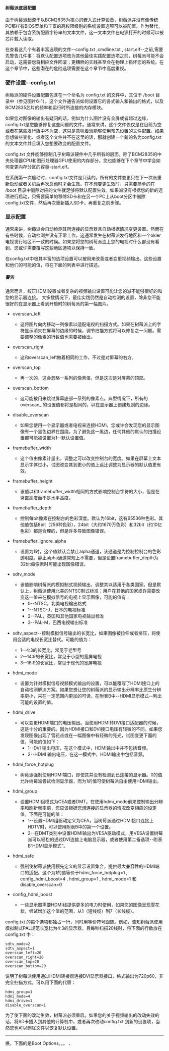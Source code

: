 #### 树莓派底层配置

由于树莓派起源于以BCM2835为核心的嵌入式计算设备，树莓派并没有像传统PC那样有BIOS菜单和丰富的高权限级别的系统设置选项可以被配置。作为替代，其依赖于包含系统配置字符串的文本文件，这一文本文件在电源打开的时候可以被芯片载入读取。

在查看这几个有着丰富选项的文件--config.txt ,cmdline.txt , start.elf--之前,需要先警告几件事：将默认配置选项改为其他最佳实践配置选项之前，树莓派可能不会启动，这需要您将相应文件回滚；更糟糕的实践甚至会在物理上损坏您的系统。在这个章节中，这些潜在的危险选项需要在这个章节中高度重视。

### 硬件设置--config.txt

树莓派的硬件设置配置包含在一个命名为 config.txt 的文件中，其位于 /boot 目录中（参见图片6-1）。这个文件通告派如何设置它的各式输入和输出的格式，以及BCM2835芯片的频率和运行时所连接的内存模块。

如果您对图像的输出有疑问的话，例如为什么图片没有全屏或者越过边缘，config.txt是您能够修复这些问题的文件。通常来讲，这个文件仅仅是在目前为空或者在某些发行版中不为空，这只是意味着派能够使用预先设置的文件配置。如果您想做些变化、或者这个文件并不在这里的话，那就创建一个新的名为config.txt的文本文件并且填入您想要改变的配置文件。

config.txt 文件能够控制几乎树莓派硬件中几乎所有的层面，除了BCM2835的中央处理器CPU和图形处理器GPU使用的内存部分。您也能够在下个章节中学会如何变更内存分区的容量-start.elf。

在系统第一次启动时，config.txt文件是只读的。所有的文件变更只在下一次派重新启动或者关机后再次启动时才会生效。在不想变更生效时，只需要简单的在 /boot 目录中删除对应的文件就足够将默认配置生效。如果派没有根据您的新的选项进行启动，只需要简单的移除SD卡和在另一个PC上从boot分区中删除config.txt文件，然后再次重新插入SD卡，再重复之前步骤。


### 显示配置

通常来讲，树莓派会自动检测其所连接的显示器且自动根据情况变更设置。然而在有些时候，自动检测并没有正常工作。这通常发生在树莓派发行地区和一个okler电视发行地区不一致的时候。如果您将您的树莓派连上您的电视时什么都没有看到，您或许需要覆写这些地区选项以保持一致。

在config.txt中极其丰富的选项设置可以被用来改善或者变更视频输出。这些设置和他们的可能的值，将在下面的列表中进行描述。

##### 警告

通常而言，校正HDMI设置或者复杂的视频输出设置可能让您的派不能够很好的和您的显示器连接。
大多数情况下，最佳实践仍然是自动检测的设置，除非您不能很好的在显示器上看到开启时的树莓派的第一幅图片。

+ overscan_left
    + 这将图片向内移动一列像素以适配电视的扫描方式。如果在树莓派上的字符显示消失在屏幕的边缘的时候，调节扫描方式将可以修复之一问题。需要调整的像素的行数值也需要被给出。

+ overscan_right
    + 这和overscan_left做着相同的工作，不过是对屏幕的右方。
+ overscan_top
    + 再一次的，这会忽略一系列的像素值，但是这次是对屏幕的顶部。
+ overscan_bottom
    + 这可能被用来跳过屏幕底部一系列的像素点。典型情况下，所有的overscan_ 的设置值都将是相同的，以在显示器上创建规则的边缘。
+ disable_overscan
    + 如果您使用一个显示器或者电视来连接HDMI，您或许会发现您的显示图像有一个黑色边界在围绕。为了避免这一黑边，任何其他的默认的扫描设置都可能被设置为1--默认设置值。
+ framebuffer_width
    + 这个值由像素计量出，调整之可以改变控制台的宽度。如果在屏幕上文本显示字体过小，试图改变其到更小的值上远比调整为显示器的默认值更有效。
+ framebuffer_height
    + 该值以和framebuffer_width相同的方式影响控制台字符的大小，但是在竖直高度而不是水平高度。
+ framebuffer_depth
    + 控制每bit像素在控制台的色彩深度。默认为16bit，这有65536种色彩。其他值包括8bit（256种色彩），24bit（大约1670万色彩）和32bit（约10亿色彩）都是合理的，但是许多导致图像错误。
+ framebuffer_ignore_alpha
    + 设置为1时，这个值默认会禁止alpha通道，该通道是为控制控制台的色彩透明度。静止alpha通道常规上不需要，但是设置framebuffer_depth为32bit每像素时可能出现图像错误。
+ sdtv_mode
    + 该值影响树莓派的模拟制式视频输出，调整其以适用于各类国家。但是默认上，树莓派使用北美的NTSC制式标准；用户在其他的国家或许需要改变这一值来在模拟信号的电视上显示图像，可能的值有：
        + 0--NTSC，北美电视输出格式
        + 1--NTSC-J，日本的电视标准        
        + 2--PAL，英国和其他国家电视输出标准
        + 3--PAL-M，巴西电视输出标准
+ sdtv_aspect--控制模拟信号输出的长宽比，如果图像被拉伸或者挤压，将使用合适的电视长宽比替代。可能的值为：
    + 1--4:3的长宽比，常见于老型号
    + 2--14:9的长宽比，常见于小型的宽屏电视
    + 3--16:9的长宽比，常见于现代的宽屏电视
+ hdmi_mode
    + 设置为针对模拟信号视频模式输出的设置，可以能覆写了HDMI接口上的自动检测解决方案。如果您想让您的树莓派的显示输出分辨率比原生分辨率更小，来在一定范围内更加的可读。在附表B中--HDMI显示模式--列出可能的设置的值。
+ hdmi_drive
    + 可以变更HDMI端口的电压输出。当使用HDMI转DVI接口适配器的时候，这是十分的重要的。因为HDMI接口和DVI接口电压有轻微的不同。如果您发现图像出现了雪花点或在一幅图像中有轻微的亮光，试图变更下面的值，可能的值如下：
        + 1--DVI 输出电压，在这个模式中，HDMI输出中并不包括音频。
        + 2--HDMI 输出电压，在这一模式中，HDMI输出中包括音频。
+ hdmi_force_hotplug
   + 树莓派强制使用HDMI端口，即使其并没有检测到已连接的显示器。0的值允许树莓派尝试检测显示器，而为1的值可使树莓派自由使用HDMI输出。
+ hdmi_group
    + 设置HDMI组模式为CEA或者DMT。在使用hdmi_mode前来控制输出分辨率和刷新频率前，您应该根据您想连接的显示器的情况改变相应的设定值。下面是可能的值：
        + 1--设置HDMI组驱动定义为CEA，当树莓派通过HDMI接口连接上HDTV时，可以使用附表B中的第一个设置。
        + 2--在DMT类别中设置HDMI输出为VESA驱动模式，用VESA设置树莓派可以轻松的通过DVI连接上电脑显示器，或者使用第二备选项--附表B“HDMI显示模式”。
+ hdmi_safe
    + 强制使树莓派使用预先定义的显示设置集合，提供最大兼容性的HDMI端口的适配。这个为1的值等价于hdmi_force_hotplug=1 , config_hdmi_boost=4 , hdmi_group=1 , hdmi_mode=1 和 disable_overscan=0
+ config_hdmi_boost
    + 一些显示器需要HDMI线提供更多的电力时使用，如果您的图像呈现雪花状，尝试增加这个值的范围，从1（短线缆）到7（长线缆）。

config.txt 的每个选项都独占一行，同时用等价符号跟随。例如，告知树莓派使用模拟制式PAL规范长宽比为4:3的显示器，且每秒扫描20线时，将下面的行数放在config.txt 中：

```
sdtv_mode=2
sdtv_aspect=1
overscan_left=20
overscan_right=20
overscan_top=20
overscan_bottom=20
```
说明了树莓派使用通过HDMI转接器连接DVI显示器接口，格式输出为720p60，非完全扫描方式，可以用下面的代替：
```
hdmi_group=1
hdmi_mode=4
hdmi_drive=1
disable_overscan=1
```

为了使下面的改动生效，树莓派必须重启。如果您的关于视频输出的改动失效的话，将SD卡插入到其他的计算机中，或者再次改动config.txt 到新的设置项，当然您也可以删除文件以恢复默认设置。



--------------------------------------
换，下面的是Boot Options。。。
、
